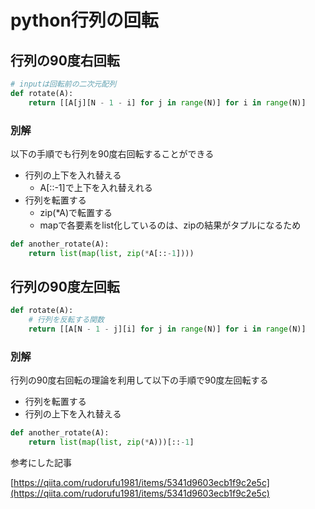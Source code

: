 # python行列の回転

## 行列の90度右回転

```python
# inputは回転前の二次元配列
def rotate(A):
    return [[A[j][N - 1 - i] for j in range(N)] for i in range(N)]
```

### 別解

以下の手順でも行列を90度右回転することができる

- 行列の上下を入れ替える
    - A[::-1]で上下を入れ替えれる
- 行列を転置する
    - zip(*A)で転置する
    - mapで各要素をlist化しているのは、zipの結果がタプルになるため

```python
def another_rotate(A):
    return list(map(list, zip(*A[::-1])))
```

## 行列の90度左回転

```python
def rotate(A):
    # 行列を反転する関数
    return [[A[N - 1 - j][i] for j in range(N)] for i in range(N)]
```

### 別解

行列の90度右回転の理論を利用して以下の手順で90度左回転する

- 行列を転置する
- 行列の上下を入れ替える

```python
def another_rotate(A):
    return list(map(list, zip(*A)))[::-1]
```

参考にした記事

[https://qiita.com/rudorufu1981/items/5341d9603ecb1f9c2e5c](https://qiita.com/rudorufu1981/items/5341d9603ecb1f9c2e5c)